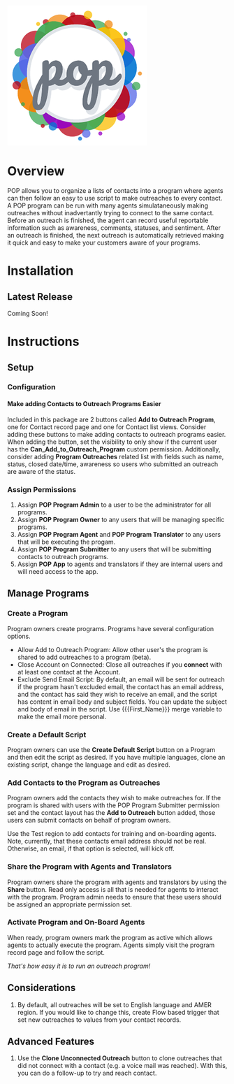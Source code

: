 ![POP Logo](img/pop-logo_320px.png "POP")

# Overview
POP allows you to organize a lists of contacts into a program where agents can then follow an easy to use script to make outreaches to every contact. A POP program can be run with many agents simulataneously making outreaches without inadvertantly trying to connect to the same contact. Before an outreach is finished, the agent can record useful reportable information such as awareness, comments, statuses, and sentiment. After an outreach is finished, the next outreach is automatically retrieved making it quick and easy to make your customers aware of your programs.

# Installation

## Latest Release

Coming Soon!

# Instructions

## Setup

### Configuration

#### Make adding Contacts to Outreach Programs Easier

Included in this package are 2 buttons called **Add to Outreach Program**, one for Contact record page and one for Contact list views. Consider adding these buttons to make adding contacts to outreach programs easier. When adding the button, set the visibility to only show if the current user has the **Can_Add_to_Outreach_Program** custom permission. Additionally, consider adding **Program Outreaches** related list with fields such as name, status, closed date/time, awareness so users who submitted an outreach are aware of the status.

### Assign Permissions

1. Assign **POP Program Admin** to a user to be the administrator for all programs.
2. Assign **POP Program Owner** to any users that will be managing specific programs.
3. Assign **POP Program Agent** and **POP Program Translator** to any users that will be executing the progam.
4. Assign **POP Program Submitter** to any users that will be submitting contacts to outreach programs.
5. Assign **POP App** to agents and translators if they are internal users and will need access to the app.

## Manage Programs

### Create a Program

Program owners create programs. Programs have several configuration options.
- Allow Add to Outreach Program: Allow other user's the program is shared to add outreaches to a program (beta).
- Close Account on Connected: Close all outreaches if you **connect** with at least one contact at the Account.
- Exclude Send Email Script: By default, an email will be sent for outreach if the program hasn't excluded email, the contact has an email address, and the contact has said they wish to receive an email, and the script has content in email body and subject fields. You can update the subject and body of email in the script. Use {{{First_Name}}} merge variable to make the email more personal.

### Create a Default Script
 
Program owners can use the **Create Default Script** button on a Program and then edit the script as desired. If you have multiple languages, clone an existing script, change the language and edit as desired.

### Add Contacts to the Program as Outreaches

Program owners add the contacts they wish to make outreaches for. If the program is shared with users with the POP Program Submitter permission set and the contact layout has the **Add to Outreach** button added, those users can submit contacts on behalf of program owners.

Use the Test region to add contacts for training and on-boarding agents. Note, currently, that these contacts email address should not be real. Otherwise, an email, if that option is selected, will kick off.

### Share the Program with Agents and Translators

Program owners share the program with agents and translators by using the **Share** button. Read only access is all that is needed for agents to interact with the program. Program admin needs to ensure that these users should be assigned an appropriate permission set.

### Activate Program and On-Board Agents

When ready, program owners mark the program as active which allows agents to actually execute the program. Agents simply visit the program record page and follow the script.

*That's how easy it is to run an outreach program!*

## Considerations

1. By default, all outreaches will be set to English language and AMER region. If you would like to change this, create Flow based trigger that set new outreaches to values from your contact records.

## Advanced Features

1. Use the **Clone Unconnected Outreach** button to clone outreaches that did not connect with a contact (e.g. a voice mail was reached). With this, you can do a follow-up to try and reach contact.
